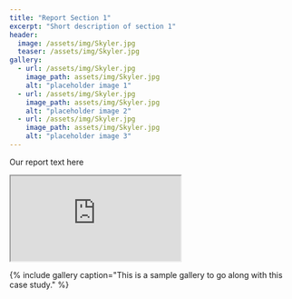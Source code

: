 ```yaml
---
title: "Report Section 1"
excerpt: "Short description of section 1"
header:
  image: /assets/img/Skyler.jpg
  teaser: /assets/img/Skyler.jpg
gallery:
  - url: /assets/img/Skyler.jpg
    image_path: assets/img/Skyler.jpg
    alt: "placeholder image 1"
  - url: /assets/img/Skyler.jpg
    image_path: assets/img/Skyler.jpg
    alt: "placeholder image 2"
  - url: /assets/img/Skyler.jpg
    image_path: assets/img/Skyler.jpg
    alt: "placeholder image 3"
---
```


Our report text here

<iframe src="https://docs.google.com/spreadsheets/d/e/2PACX-1vSrHN7wJ3KYsXJAE4LROnckK29-K7e8XuwEgclLIfXCx6t6EhtOrRsNxZjna8shbD6ND8GjQGMRxEdV/pubhtml?gid=0&amp;single=true&amp;widget=true&amp;headers=false"></iframe>

{% include gallery caption="This is a sample gallery to go along with this case study." %}
